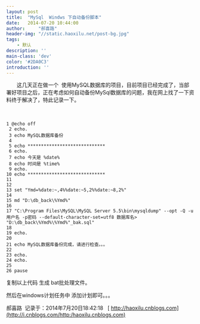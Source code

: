 ```yaml
---
layout: post
title:  "MySql  Windws 下自动备份脚本"
date:   2014-07-20 10:44:00
author:     "郝喜路"
header-img: "//static.haoxilu.net/post-bg.jpg"
tags:
    - 默认
description: ''
main-class: 'dev'
color: '#2DA0C3'
introduction: ''
---
```

　　这几天正在做一个 &nbsp;使用MySQL数据库的项目，目前项目已经完成了，当部署好项目之后，正在考虑如何自动备份MySql数据库的问题，我在网上找了一下资料终于解决了，特此记录一下。

　　

    1 @echo off
     2 echo.
     3 echo MySQL数据库备份
     4 
     5 echo *****************************
     6 echo.
     7 echo 今天是 %date%
     8 echo 时间是 %time%
     9 echo.
    10 echo *****************************
    11 
    12 
    13 set "Ymd=%date:~,4%%date:~5,2%%date:~8,2%"
    14 
    15 md "D:\db_back\%Ymd%"
    16 
    17 "C:\Program Files\MySQL\MySQL Server 5.5\bin\mysqldump" --opt -Q -u用户名 -p密码 --default-character-set=utf8 数据库名> "D:\db_back\%Ymd%\%Ymd%"_bak.sql"
    18 
    19 echo.
    20 
    21 echo MySQL数据库备份完成，请进行检查。。。
    22 
    23 echo.
    24 echo.
    25 
    26 pause

复制以上代码 生成 bat批处理文件。

然后在windows计划任务中 添加计划即可。。。

郝喜路 &nbsp;记录于：2014年7月20日18:42:18 &nbsp; [&nbsp;http://haoxilu.cnblogs.com](http://i.cnblogs.com/http:/haoxilu.cnblogs.com)


